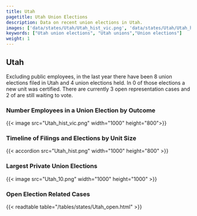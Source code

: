 ```yaml
---
title: Utah
pagetitle: Utah Union Elections
description: Data on recent union elections in Utah.
images: ['data/states/Utah/Utah_hist_vic.png', 'data/states/Utah/Utah_hist_size.png', 'data/states/Utah/Utah_10.png']
keywords: ["Utah union elections", "Utah unions","Union elections"]
weight: 1
---
```

##  Utah

Excluding public employees, in the last year there have been 8 union elections filed in Utah and 4 union elections held. In 0 of those elections a new unit was certified. There are currently 3 open representation cases and 2 of are still waiting to vote.

### Number Employees in a Union Election by Outcome
{{< image src="Utah_hist_vic.png" width="1000" height="800">}}

### Timeline of Filings and Elections by Unit Size
{{< accordion src="Utah_hist.png" width="1000" height="800" >}}

### Largest Private Union Elections
{{< image src="Utah_10.png" width="1000" height="1000"  >}}

### Open Election Related Cases
{{< readtable table="/tables/states/Utah_open.html" >}}

